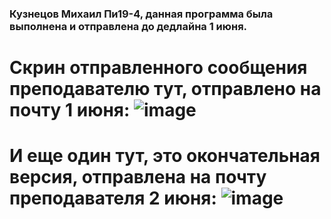 ### Кузнецов Михаил Пи19-4, данная программа была выполнена и отправлена до дедлайна 1 июня. 

# Скрин отправленного сообщения преподавателю тут, отправлено на почту 1 июня: ![image](https://user-images.githubusercontent.com/55315647/121399543-31d43900-c95f-11eb-954b-70867a5d7fac.png)

# И еще один тут, это окончательная версия, отправлена на почту преподавателя 2 июня: ![image](https://user-images.githubusercontent.com/55315647/121399583-3b5da100-c95f-11eb-825d-1e4568c01f57.png)

